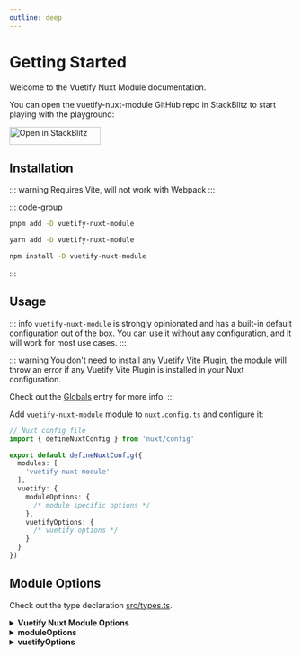 ```yaml
---
outline: deep
---
```


# Getting Started

Welcome to the Vuetify Nuxt Module documentation.

You can open the vuetify-nuxt-module GitHub repo in StackBlitz to start playing with the playground:

<a href="https://stackblitz.com/github/userquin/vuetify-nuxt-module" target="_blank" rel="noopener noreferrer">
  <img src="https://developer.stackblitz.com/img/open_in_stackblitz.svg" alt="Open in StackBlitz" width="162" height="32">
</a>

## Installation

::: warning
Requires Vite, will not work with Webpack
:::

::: code-group
  ```bash [pnpm]
  pnpm add -D vuetify-nuxt-module
  ```
  ```bash [yarn]
  yarn add -D vuetify-nuxt-module
  ```
  ```bash [npm]
  npm install -D vuetify-nuxt-module
  ```
:::

## Usage

::: info
`vuetify-nuxt-module` is strongly opinionated and has a built-in default configuration out of the box. You can use it without any configuration, and it will work for most use cases.
:::

::: warning
You don't need to install any [Vuetify Vite Plugin](https://github.com/vuetifyjs/vuetify-loader/tree/master/packages/vite-plugin), the module will throw an error if any Vuetify Vite Plugin is installed in your Nuxt configuration.

Check out the [Globals](/guide/globals/) entry for more info.
:::

Add `vuetify-nuxt-module` module to `nuxt.config.ts` and configure it:

```ts
// Nuxt config file
import { defineNuxtConfig } from 'nuxt/config'

export default defineNuxtConfig({
  modules: [
    'vuetify-nuxt-module'
  ],
  vuetify: {
    moduleOptions: {
      /* module specific options */
    },
    vuetifyOptions: {
      /* vuetify options */
    }
  }
})
```

## Module Options

Check out the type declaration [src/types.ts](https://github.com/userquin/vuetify-nuxt-module/blob/main/src/types.ts).

<details>
<summary><strong>Vuetify Nuxt Module Options</strong></summary>

```ts
export interface ModuleOptions {
  moduleOptions?: MOptions
  /**
   * Vuetify options.
   *
   * You can inline the configuration or specify a file path:
   * `vuetifyOptions: './vuetify.options.ts'`
   *
   * The path should be relative to the root folder.
   */
  vuetifyOptions?: string | VOptions
}
```
</details>

<details>
<summary><strong>moduleOptions</strong></summary>

```ts
export interface MOptions {
  /**
   * @default true
   */
  importComposables?: boolean
  /**
   * If you are using another composables that collide with the Vuetify ones,
   * enable this flag to prefix them with `V`:
   * - `useLocale` -> `useVLocale`
   * - `useDefaults` -> `useVDefaults`
   * - `useDisplay` -> `useVDisplay`
   * - `useLayout` -> `useVLayout`
   * - `useRtl` -> `useVRtl`
   * - `useTheme` -> `useVTheme`
   *
   * @default false
   */
  prefixComposables?: boolean
  /**
   * Vuetify styles.
   *
   * If you want to use configFile on SSR, you have to disable `experimental.inlineSSRStyles` in nuxt.config.
   *
   * @see https://github.com/vuetifyjs/vuetify-loader/tree/master/packages/vite-plugin
   * @see https://github.com/userquin/vuetify-nuxt-module/issues/78 and https://github.com/userquin/vuetify-nuxt-module/issues/74
   */
  styles?: true | 'none' | 'expose' | 'sass' | {
    configFile: string
  }
  /**
   * Add Vuetify Vite Plugin `transformAssetsUrls`?
   * 
   * You can extend the Vuetify `transformAssetsUrls`.
   *
   * @default true
   */
  includeTransformAssetsUrls?: boolean | Record<string, string[]>
  /**
   * Vuetify SSR client hints.
   *
   * @see https://developer.mozilla.org/en-US/docs/Web/HTTP/Client_hints
   */
  ssrClientHints?: {
    /**
     * Should the module reload the page on first request?
     *
     * @default false
     */
    reloadOnFirstRequest?: boolean
    /**
     * Enable `Sec-CH-Viewport-Width` and `Sec-CH-Viewport-Height` headers?
     *
     * @see https://wicg.github.io/responsive-image-client-hints/#sec-ch-viewport-width
     * @see https://wicg.github.io/responsive-image-client-hints/#sec-ch-viewport-height
     *
     * @default false
     */
    viewportSize?: boolean
    /**
     * Enable `Sec-CH-Prefers-Color-Scheme` header?
     *
     * @see https://developer.mozilla.org/en-US/docs/Web/HTTP/Headers/Sec-CH-Prefers-Color-Scheme
     *
     * @default false
     */
    prefersColorScheme?: boolean
    /**
     * The options for `prefersColorScheme`, `prefersColorScheme` must be enabled.
     *
     * If you want the module to handle the color scheme for you, you should configure this option, otherwise you'll need to add your custom implementation.
     */
    prefersColorSchemeOptions?: {
      /**
       * The name for the cookie.
       *
       * @default 'color-scheme'
       */
      cookieName?: string
      /**
       * The name for the dark theme.
       *
       * @default 'dark'
       */
      darkThemeName?: string
      /**
       * The name for the light theme.
       *
       * @default 'light'
       */
      lightThemeName?: string
      /**
       * Use the browser theme only?
       *
       * This flag can be used when your application provides a custom dark and light themes,
       * but will not provide a theme switcher, that's, using by default the browser theme.
       *
       * @default false
       */
      useBrowserThemeOnly?: boolean
    }
    /**
     * Enable `Sec-CH-Prefers-Reduced-Motion` header?
     *
     * @see https://developer.mozilla.org/en-US/docs/Web/HTTP/Headers/Sec-CH-Prefers-Reduced-Motion
     *
     * @default false
     */
    prefersReducedMotion?: boolean
  }  
}
```
</details>

<details>
<summary><strong>vuetifyOptions</strong></summary>

```ts
export interface VOptions extends Partial<Omit<VuetifyOptions, 'ssr' | 'aliases' | 'components' | 'directives' | 'locale' | 'date' | 'icons'>> {
  /**
   * Configure the SSR options.
   *
   * This option is only used when SSR is enabled in your Nuxt configuration.
   */
  ssr?: {
    clientWidth: number
    clientHeight?: number
  }

  aliases?: Record<string, ComponentName>
  /**
   * Do you need to configure some global components?.
   *
   * @default false
   */
  components?: Components
  /**
   * Configure the locale messages, the locale, the fallback locale and RTL options.
   *
   * When `@nuxtjs/i18n` Nuxt module is present, the following options will be ignored:
   * - `locale`
   * - `fallback`
   * - `rtl`
   * - `messages`
   *
   * The adapter will be `vuetify`, if you want to use another adapter, check `date` option.
   */
  locale?: Omit<LocaleOptions, 'adapter'> & RtlOptions
  /**
   * Include locale messages?
   *
   * When `@nuxtjs/i18n` Nuxt module is present, this option will be ignored.
   *
   * You can include the locales you want to use in your application, this module will load and configure the messages for you.
   */
  localeMessages?: VuetifyLocale | VuetifyLocale[]
  /**
   * Include the lab components?
   *
   * You can include all lab components configuring `labComponents: true`.
   *
   * You can provide an array with the names of the lab components to include.
   *
   * @see https://vuetifyjs.com/en/labs/introduction/
   *
   * @default false
   */
  labComponents?: LabComponents
  /**
   * Include the directives?
   *
   * You can include all directives configuring `directives: true`.
   *
   * You can provide an array with the names of the directives to include.
   *
   * @default false
   */
  directives?: Directives
  /**
   * Date configuration.
   *
   * When this option is configured, the `v-date-picker` lab component will be included.
   *
   * @see https://vuetifyjs.com/features/dates/
   * @see https://vuetifyjs.com/components/date-pickers/
   */
  date?: DateOptions
  /**
   * Include the icons?
   *
   * By default, `mdi` icons will be used via cdn: https://cdn.jsdelivr.net/npm/@mdi/font@latest/css/materialdesignicons.min.css.
   *
   * @see https://vuetifyjs.com/en/features/icon-fonts/
   */
  icons?: false | IconsOptions
}
```
</details>
